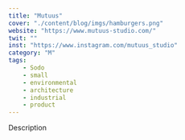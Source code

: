 ```yaml
---
title: "Mutuus"
cover: "./content/blog/imgs/hamburgers.png"
website: "https://www.mutuus-studio.com/"
twit: ""
inst: "https://www.instagram.com/mutuus_studio"
category: "M"
tags:
    - Sodo
    - small
    - environmental
    - architecture
    - industrial
    - product
---
```


Description
